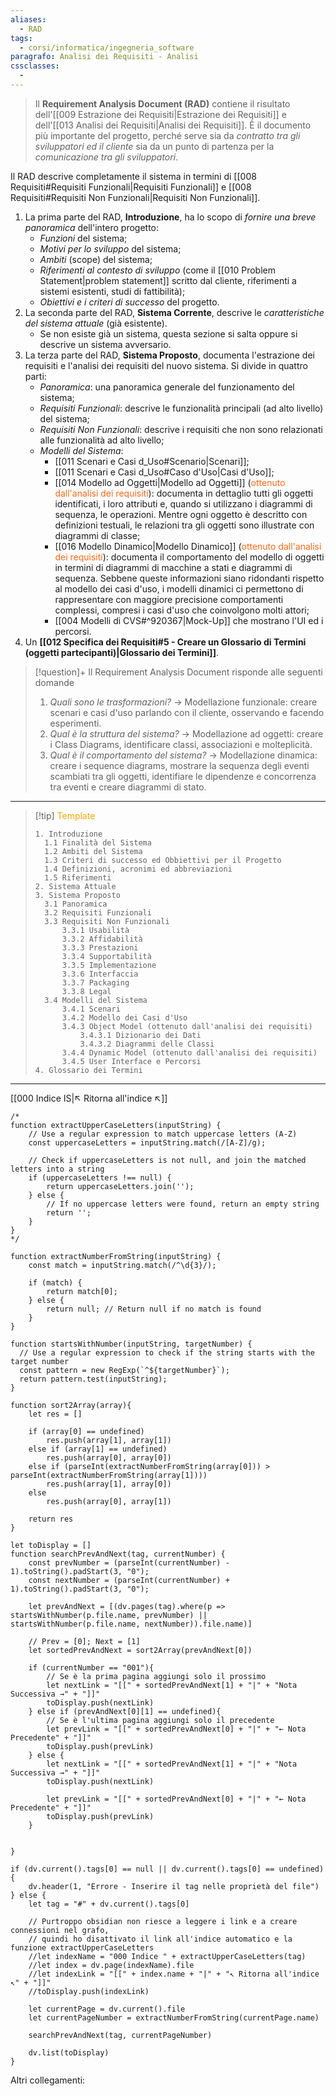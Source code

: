 ```yaml
---
aliases:
  - RAD
tags:
  - corsi/informatica/ingegneria_software
paragrafo: Analisi dei Requisiti - Analisi
cssclasses:
  - 
---
```

>Il **Requirement Analysis Document (RAD)** contiene il risultato dell'[[009 Estrazione dei Requisiti|Estrazione dei Requisiti]] e dell'[[013 Analisi dei Requisiti|Analisi dei Requisiti]]. È il documento più importante del progetto, perché serve sia da *contratto tra gli sviluppatori ed il cliente* sia da un punto di partenza per la *comunicazione tra gli sviluppatori*.

Il RAD descrive completamente il sistema in termini di [[008 Requisiti#Requisiti Funzionali|Requisiti Funzionali]] e [[008 Requisiti#Requisiti Non Funzionali|Requisiti Non Funzionali]].

1. La prima parte del RAD, **Introduzione**, ha lo scopo di *fornire una breve panoramica* dell'intero progetto:
   - *Funzioni* del sistema;
   - *Motivi per lo sviluppo* del sistema; 
   - *Ambiti* (scope) del sistema; 
   - *Riferimenti al contesto di sviluppo* (come il [[010 Problem Statement|problem statement]] scritto dal cliente, riferimenti a sistemi esistenti, studi di fattibilità);
   - *Obiettivi e i criteri di successo* del progetto.
2. La seconda parte del RAD, **Sistema Corrente**, descrive le *caratteristiche del sistema attuale* (già esistente). 
   - Se non esiste già un sistema, questa sezione si salta oppure si descrive un sistema avversario.
3. La terza parte del RAD, **Sistema Proposto**, documenta l'estrazione dei requisiti e l'analisi dei requisiti del nuovo sistema. Si divide in quattro parti:
	- *Panoramica*: una panoramica generale del funzionamento del sistema;
	- *Requisiti Funzionali*: descrive le funzionalità principali (ad alto livello) del sistema;
	- *Requisiti Non Funzionali*: descrive i requisiti che non sono relazionati alle funzionalità ad alto livello;
	- *Modelli del Sistema*:
		- [[011 Scenari e Casi d_Uso#Scenario|Scenari]]; 
		- [[011 Scenari e Casi d_Uso#Caso d'Uso|Casi d'Uso]]; 
		- [[014 Modello ad Oggetti|Modello ad Oggetti]] (<font color="#FF6611">ottenuto dall'analisi dei requisiti</font>): documenta in dettaglio tutti gli oggetti identificati, i loro attributi e, quando si utilizzano i diagrammi di sequenza, le operazioni. Mentre ogni oggetto è descritto con definizioni testuali, le relazioni tra gli oggetti sono illustrate con diagrammi di classe;
		- [[016 Modello Dinamico|Modello Dinamico]] (<font color="#FF6611">ottenuto dall'analisi dei requisiti</font>): documenta il comportamento del modello di oggetti in termini di diagrammi di macchine a stati e diagrammi di sequenza. Sebbene queste informazioni siano ridondanti rispetto al modello dei casi d'uso, i modelli dinamici ci permettono di rappresentare con maggiore precisione comportamenti complessi, compresi i casi d'uso che coinvolgono molti attori;
		- [[004 Modelli di CVS#^920367|Mock-Up]] che mostrano l'UI ed i percorsi.
4. Un **[[012 Specifica dei Requisiti#5 - Creare un Glossario di Termini (oggetti partecipanti)|Glossario dei Termini]]**.

> [!question]+ Il Requirement Analysis Document risponde alle seguenti domande
> 1. *Quali sono le trasformazioni?* → Modellazione funzionale: creare scenari e casi d'uso parlando con il cliente, osservando e facendo esperimenti.
> 2. *Qual è la struttura del sistema?* → Modellazione ad oggetti: creare i Class Diagrams, identificare classi, associazioni e molteplicità.
> 3. *Qual è il comportamento del sistema?* → Modellazione dinamica: creare i sequence diagrams, mostrare la sequenza degli eventi scambiati tra gli oggetti, identifiare le dipendenze e concorrenza tra eventi e creare diagrammi di stato.


---

> [!tip] <font color="orange">Template</font>
>```
>1. Introduzione
>	1.1 Finalità del Sistema
>	1.2 Ambiti del Sistema
>	1.3 Criteri di successo ed Obbiettivi per il Progetto
>	1.4 Definizioni, acronimi ed abbreviazioni
>	1.5 Riferimenti
>2. Sistema Attuale
>3. Sistema Proposto
>	3.1 Panoramica
>	3.2 Requisiti Funzionali
>	3.3 Requisiti Non Funzionali
>		3.3.1 Usabilità
>		3.3.2 Affidabilità
>		3.3.3 Prestazioni
>		3.3.4 Supportabilità
>		3.3.5 Implementazione
>		3.3.6 Interfaccia
>		3.3.7 Packaging
>		3.3.8 Legal
>	3.4 Modelli del Sistema
>		3.4.1 Scenari
>		3.4.2 Modello dei Casi d'Uso
>		3.4.3 Object Model (ottenuto dall'analisi dei requisiti)
>			3.4.3.1 Dizionario dei Dati
>			3.4.3.2 Diagrammi delle Classi
>		3.4.4 Dynamic Model (ottenuto dall'analisi dei requisiti)
>		3.4.5 User Interface e Percorsi
>4. Glossario dei Termini
>```


___
[[000 Indice IS|↖ Ritorna all'indice ↖]]

```dataviewjs
/*
function extractUpperCaseLetters(inputString) {
	// Use a regular expression to match uppercase letters (A-Z)
	const uppercaseLetters = inputString.match(/[A-Z]/g);
	
	// Check if uppercaseLetters is not null, and join the matched letters into a string
	if (uppercaseLetters !== null) {
		return uppercaseLetters.join('');
	} else {
	    // If no uppercase letters were found, return an empty string
	    return '';
	}
}
*/

function extractNumberFromString(inputString) {
	const match = inputString.match(/^\d{3}/);
	
	if (match) {
		return match[0];
	} else {
		return null; // Return null if no match is found
	}
}

function startsWithNumber(inputString, targetNumber) {
  // Use a regular expression to check if the string starts with the target number
  const pattern = new RegExp(`^${targetNumber}`);
  return pattern.test(inputString);
}

function sort2Array(array){
	let res = []
	
	if (array[0] == undefined)
		res.push(array[1], array[1])
	else if (array[1] == undefined)
		res.push(array[0], array[0])
	else if (parseInt(extractNumberFromString(array[0])) > parseInt(extractNumberFromString(array[1])))
		res.push(array[1], array[0])
	else
		res.push(array[0], array[1])
	
	return res
}

let toDisplay = []
function searchPrevAndNext(tag, currentNumber) {
	const prevNumber = (parseInt(currentNumber) - 1).toString().padStart(3, "0");
	const nextNumber = (parseInt(currentNumber) + 1).toString().padStart(3, "0");
	
	let prevAndNext = [(dv.pages(tag).where(p => startsWithNumber(p.file.name, prevNumber) || startsWithNumber(p.file.name, nextNumber)).file.name)]
	
	// Prev = [0]; Next = [1]
	let sortedPrevAndNext = sort2Array(prevAndNext[0])
	
	if (currentNumber == "001"){ 
		// Se è la prima pagina aggiungi solo il prossimo
		let nextLink = "[[" + sortedPrevAndNext[1] + "|" + "Nota Successiva →" + "]]"
		toDisplay.push(nextLink)
	} else if (prevAndNext[0][1] == undefined){
		// Se è l'ultima pagina aggiungi solo il precedente
		let prevLink = "[[" + sortedPrevAndNext[0] + "|" + "← Nota Precedente" + "]]"
		toDisplay.push(prevLink)
	} else {
		let nextLink = "[[" + sortedPrevAndNext[1] + "|" + "Nota Successiva →" + "]]"
		toDisplay.push(nextLink)
		
		let prevLink = "[[" + sortedPrevAndNext[0] + "|" + "← Nota Precedente" + "]]"
		toDisplay.push(prevLink)
	}
	
	
}

if (dv.current().tags[0] == null || dv.current().tags[0] == undefined){
	dv.header(1, "Errore - Inserire il tag nelle proprietà del file")
} else {
	let tag = "#" + dv.current().tags[0]

	// Purtroppo obsidian non riesce a leggere i link e a creare connessioni nel grafo,
	// quindi ho disattivato il link all'indice automatico e la funzione extractUpperCaseLetters
	//let indexName = "000 Indice " + extractUpperCaseLetters(tag)
	//let index = dv.page(indexName).file
	//let indexLink = "[[" + index.name + "|" + "↖ Ritorna all'indice ↖" + "]]"
	//toDisplay.push(indexLink)
	
	let currentPage = dv.current().file
	let currentPageNumber = extractNumberFromString(currentPage.name)
	
	searchPrevAndNext(tag, currentPageNumber)
	
	dv.list(toDisplay)
}
```

Altri collegamenti: 